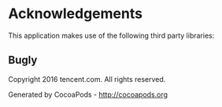 # Acknowledgements
This application makes use of the following third party libraries:

## Bugly

Copyright 2016 tencent.com. All rights reserved.

Generated by CocoaPods - http://cocoapods.org
